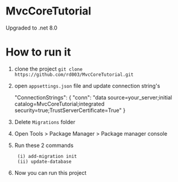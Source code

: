 # MvcCoreTutorial

Upgraded to .net 8.0

# How to run it
1. clone the project
   `git clone https://github.com/rd003/MvcCoreTutorial.git`
2. open `appsettings.json` file and update connection string's

    "ConnectionStrings": { "conn": "data source=your_server;initial  catalog=MvcCoreTutorial;integrated security=true;TrustServerCertificate=True" }

4. Delete `Migrations` folder
5. Open Tools > Package Manager > Package manager console
6. Run these 2 commands
    ```
     (i) add-migration init
     (ii) update-database
     ````
7. Now you can run this project
